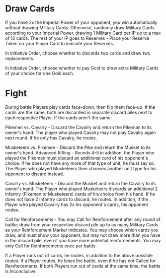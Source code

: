 # Draw Cards

If you have 2x the Imperial Power of your opponent, you win automatically without drawing Military Cards. Otherwise, randomly draw Military Cards according to your Imperial Power, drawing 1 Military Card per IP up to a max of 12 cards. The rest of your IP goes to Reserves - Place your Reserve Token on your Player Card to indicate your Reserves.

In Initiative Order, choose whether to discards two cards and draw two replacements.

In Initiative Order, choose whether to pay Gold to draw extra Military Cards of your choice for one Gold each.

# Fight

During battle Players play cards face-down, then flip them face-up. If the cards are the same, both are discarded in separate discard piles next to each respective Player. If the cards aren't the same:

Pikemen vs. Cavalry - Discard the Cavalry and return the Pikeman to its owner's hand. The player who played Cavalry may not play Cavalry again next round. If he only has Cavalry, he routes.

Musketeers vs. Pikemen - Discard the Pike and return the Musket to its owner's hand.
Advanced Rifling - Rounds 4-5 in addition, the Player who played the Pikeman must discard an additional card of his opponent's choice. If he does not have any more of that type of unit, he must say so. The Player who played Musketeers then chooses another unit type for his opponent to discard instead.

Cavalry vs. Musketeers - Discard the Musket and return the Cavalry to its owner's hand. The Player who played Musketeers discards an additional 2 infantry (Pikemen or Musketeers) cards of his choice from his hand. If he does not have 2 infantry cards to discard, he routes. In addition, if the Player who played Cavalry has 2x his opponent's cards, his opponent routes.

Call for Reinforcements - You may Call for Reinforcement after any round of battle; draw from your respective discard pile up to as many Military Cards as your Reinforcement Marker indicates. You may choose which cards you draw, and must show your opponent, but may not draw more than you have in the discard pile, even if you have more potential reinforcements. You may only Call for Reinforcements once per battle.

If a Player runs out of cards, he routes, in addition to the above possible routes. If a Player routes, he loses the battle, even if he has not Called for Reinforcements. If both Players run out of cards at the same time, the battle is Inconclusive.


